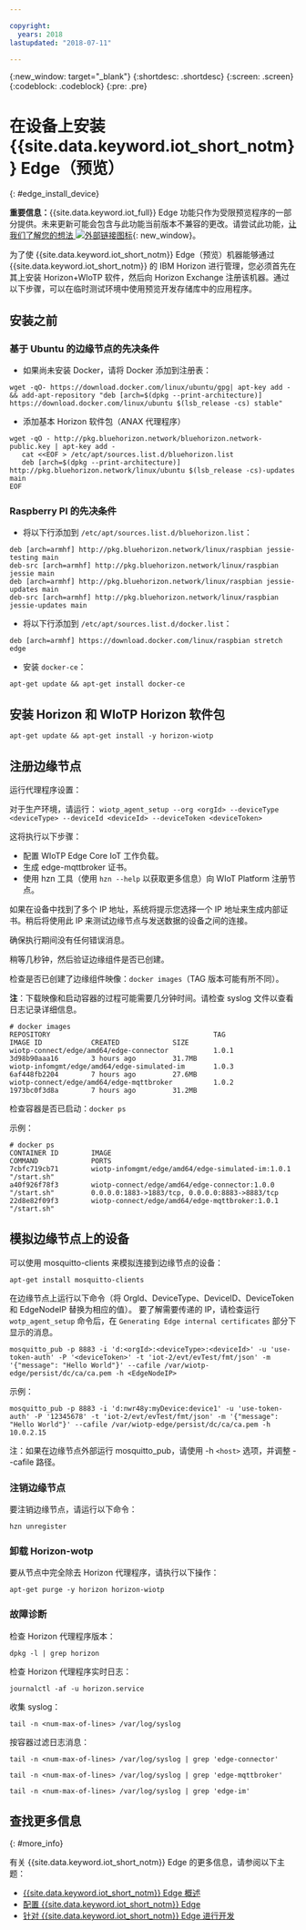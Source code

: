 ```yaml
---

copyright:
  years: 2018
lastupdated: "2018-07-11"

---
```


{:new_window: target="\_blank"}
{:shortdesc: .shortdesc}
{:screen: .screen}
{:codeblock: .codeblock}
{:pre: .pre}


# 在设备上安装 {{site.data.keyword.iot_short_notm}} Edge（预览）
{: #edge_install_device}

**重要信息：**{{site.data.keyword.iot_full}} Edge 功能只作为受限预览程序的一部分提供。未来更新可能会包含与此功能当前版本不兼容的更改。请尝试此功能，[让我们了解您的想法 ![外部链接图标](../../../icons/launch-glyph.svg)](https://developer.ibm.com/answers/smart-spaces/17/internet-of-things.html){: new_window}。

为了使 {{site.data.keyword.iot_short_notm}} Edge（预览）机器能够通过 {{site.data.keyword.iot_short_notm}} 的 IBM Horizon 进行管理，您必须首先在其上安装 Horizon+WIoTP 软件，然后向 Horizon Exchange 注册该机器。通过以下步骤，可以在临时测试环境中使用预览开发存储库中的应用程序。

## 安装之前

### 基于 Ubuntu 的边缘节点的先决条件

- 如果尚未安装 Docker，请将 Docker 添加到注册表：

`wget -qO- https://download.docker.com/linux/ubuntu/gpg| apt-key add - && add-apt-repository "deb [arch=$(dpkg --print-architecture)] https://download.docker.com/linux/ubuntu $(lsb_release -cs) stable"`

- 添加基本 Horizon 软件包（ANAX 代理程序）

```
wget -qO - http://pkg.bluehorizon.network/bluehorizon.network-public.key | apt-key add -
   cat <<EOF > /etc/apt/sources.list.d/bluehorizon.list
   deb [arch=$(dpkg --print-architecture)] http://pkg.bluehorizon.network/linux/ubuntu $(lsb_release -cs)-updates main
EOF
```

### Raspberry PI 的先决条件

- 将以下行添加到 `/etc/apt/sources.list.d/bluehorizon.list`：
```
deb [arch=armhf] http://pkg.bluehorizon.network/linux/raspbian jessie-testing main
deb-src [arch=armhf] http://pkg.bluehorizon.network/linux/raspbian jessie main
deb [arch=armhf] http://pkg.bluehorizon.network/linux/raspbian jessie-updates main
deb-src [arch=armhf] http://pkg.bluehorizon.network/linux/raspbian jessie-updates main
```

- 将以下行添加到 `/etc/apt/sources.list.d/docker.list`：

`deb [arch=armhf] https://download.docker.com/linux/raspbian stretch edge`

- 安装 `docker-ce`：

`apt-get update && apt-get install docker-ce`


## 安装 Horizon 和 WIoTP Horizon 软件包

`apt-get update && apt-get install -y horizon-wiotp`

## 注册边缘节点

运行代理程序设置：

对于生产环境，请运行：
`wiotp_agent_setup --org <orgId> --deviceType <deviceType> --deviceId <deviceId> --deviceToken <deviceToken>`

这将执行以下步骤：
- 配置 WIoTP Edge Core IoT 工作负载。
- 生成 edge-mqttbroker 证书。
- 使用 hzn 工具（使用 `hzn --help` 以获取更多信息）向 WIoT Platform 注册节点。

如果在设备中找到了多个 IP 地址，系统将提示您选择一个 IP 地址来生成内部证书。稍后将使用此 IP 来测试边缘节点与发送数据的设备之间的连接。

确保执行期间没有任何错误消息。

稍等几秒钟，然后验证边缘组件是否已创建。

检查是否已创建了边缘组件映像：`docker images`（TAG 版本可能有所不同）。

**注**：下载映像和启动容器的过程可能需要几分钟时间。请检查 syslog 文件以查看日志记录详细信息。

```
# docker images
REPOSITORY                                        TAG                 IMAGE ID            CREATED             SIZE
wiotp-connect/edge/amd64/edge-connector           1.0.1               3d98b90aaa16        3 hours ago         31.7MB
wiotp-infomgmt/edge/amd64/edge-simulated-im       1.0.3               6af448fb2204        7 hours ago         27.6MB
wiotp-connect/edge/amd64/edge-mqttbroker          1.0.2               1973bc0f3d8a        7 hours ago         31.2MB
```

检查容器是否已启动：`docker ps`

示例：
```
# docker ps
CONTAINER ID        IMAGE                                                   COMMAND             PORTS
7cbfc719cb71        wiotp-infomgmt/edge/amd64/edge-simulated-im:1.0.1       "/start.sh"
a40f926f78f3        wiotp-connect/edge/amd64/edge-connector:1.0.0           "/start.sh"         0.0.0.0:1883->1883/tcp, 0.0.0.0:8883->8883/tcp
22d8e82f09f3        wiotp-connect/edge/amd64/edge-mqttbroker:1.0.1          "/start.sh"
```

## 模拟边缘节点上的设备

可以使用 mosquitto-clients 来模拟连接到边缘节点的设备：

`apt-get install mosquitto-clients`

在边缘节点上运行以下命令（将 OrgId、DeviceType、DeviceID、DeviceToken 和 EdgeNodeIP 替换为相应的值）。
要了解需要传递的 IP，请检查运行 `wotp_agent_setup` 命令后，在 `Generating Edge internal certificates` 部分下显示的消息。

```
mosquitto_pub -p 8883 -i 'd:<orgId>:<deviceType>:<deviceId>' -u 'use-token-auth' -P '<deviceToken>' -t 'iot-2/evt/evTest/fmt/json' -m '{"message": "Hello World"}' --cafile /var/wiotp-edge/persist/dc/ca/ca.pem -h <EdgeNodeIP>
```

示例：

```
mosquitto_pub -p 8883 -i 'd:nwr48y:myDevice:device1' -u 'use-token-auth' -P '12345678' -t 'iot-2/evt/evTest/fmt/json' -m '{"message": "Hello World"}' --cafile /var/wiotp-edge/persist/dc/ca/ca.pem -h 10.0.2.15
```

注：如果在边缘节点外部运行 mosquitto_pub，请使用 -h `<host>` 选项，并调整 --cafile 路径。

### 注销边缘节点

要注销边缘节点，请运行以下命令：

`hzn unregister`

### 卸载 Horizon-wotp

要从节点中完全除去 Horizon 代理程序，请执行以下操作：

`apt-get purge -y horizon horizon-wiotp`

### 故障诊断

检查 Horizon 代理程序版本：

`dpkg -l | grep horizon`

检查 Horizon 代理程序实时日志：

`journalctl -af -u horizon.service`

收集 syslog：

`tail -n <num-max-of-lines> /var/log/syslog `

按容器过滤日志消息：

`tail -n <num-max-of-lines> /var/log/syslog | grep 'edge-connector'`

`tail -n <num-max-of-lines> /var/log/syslog | grep 'edge-mqttbroker'`

`tail -n <num-max-of-lines> /var/log/syslog | grep 'edge-im'`


## 查找更多信息
{: #more_info}

有关 {{site.data.keyword.iot_short_notm}} Edge 的更多信息，请参阅以下主题：
- [{{site.data.keyword.iot_short_notm}} Edge 概述](WIoTP_edge.html#edge_overview)
- [配置 {{site.data.keyword.iot_short_notm}} Edge](WIoTP_edge_config.html#edge_configure)
- [针对 {{site.data.keyword.iot_short_notm}} Edge 进行开发](WIoTP_edge_dev.html#edge_dev)
